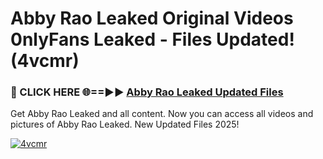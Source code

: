# Abby Rao Leaked Original Videos 0nlyFans Leaked - Files Updated! (4vcmr)

<h3>🔴 CLICK HERE 🌐==►► <a href="https://tinyurl.com/2jnfzry5" rel="nofollow">Abby Rao Leaked Updated Files</a></h3>

Get Abby Rao Leaked and all content. Now you can access all videos and pictures of Abby Rao Leaked. New Updated Files 2025!

[![4vcmr](https://i.imgur.com/GyGTBgg.gif)](https://tinyurl.com/2jnfzry5)
